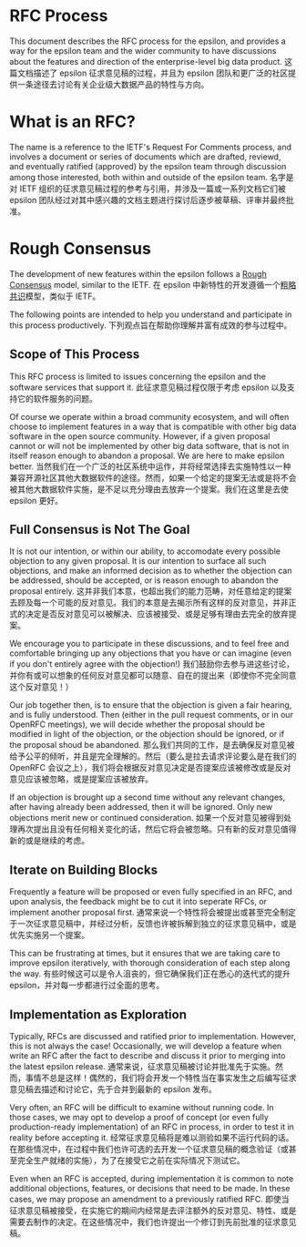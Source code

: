 # RFC Process

This document describes the RFC process for the epsilon, and provides a way for the epsilon team and the wider community to have discussions about the features and direction of the enterprise-level big data product.
这篇文档描述了 epsilon 征求意见稿的过程，并且为 epsilon 团队和更广泛的社区提供一条途径去讨论有关企业级大数据产品的特性与方向。

# What is an RFC?

The name is a reference to the IETF's Request For Comments process, and involves a document or series of documents which are drafted, reviewd, and eventually ratified (approved) by the epsilon team through discussion among those interested, both within and outside of the epsilon team.
名字是对 IETF 组织的征求意见稿过程的参考与引用，并涉及一篇或一系列文档它们被 epsilon 团队经过对其中感兴趣的文档主题进行探讨后逐步被草稿、评审并最终批准。

# Rough Consensus

The development of new features within the epsilon follows a [Rough Consensus](https://datatracker.ietf.org/doc/html/rfc7282) model, similar to the IETF.
在 epsilon 中新特性的开发遵循一个[粗略共识](https://datatracker.ietf.org/doc/html/rfc7282)模型，类似于 IETF。

The following points are intended to help you understand and participate in this process productively.
下列观点旨在帮助你理解并富有成效的参与过程中。

## Scope of This Process

This RFC process is limited to issues concerning the epsilon and the software services that support it.
此征求意见稿过程仅限于考虑 epsilon 以及支持它的软件服务的问题。

Of course we operate within a broad community ecosystem, and will often choose to implement features in a way that is compatible with other big data software in the open source community. However, if a given proposal cannot or will not be implemented by other big data software, that is not in itself reason enough to abandon a proposal. We are here to make epsilon better.
当然我们在一个广泛的社区系统中运作，并将经常选择去实施特性以一种兼容开源社区其他大数据软件的途径。然而，如果一个给定的提案无法或是将不会被其他大数据软件实施，是不足以充分理由去放弃一个提案。我们在这里是去使 epsilon 更好。

## Full Consensus is Not The Goal

It is not our intention, or within our ability, to accomodate every possible objection to any given proposal. It is our intention to surface all such objections, and make an informed decision as to whether the objection can be addressed, should be accepted, or is reason enough to abandon the proposal entirely.
这并非我们本意，也超出我们的能力范畴，对任意给定的提案去顾及每一个可能的反对意见。我们的本意是去揭示所有这样的反对意见，并非正式的决定是否反对意见可以被解决、应该被接受、或是足够有理由去完全的放弃提案。

We encourage you to participate in these discussions, and to feel free and comfortable bringing up any objections that you have or can imagine (even if you don't entirely agree with the objection!)
我们鼓励你去参与进这些讨论，并你有或可以想象的任何反对意见都可以随意、自在的提出来（即使你不完全同意这个反对意见！）

Our job together then, is to ensure that the objection is given a fair hearing, and is fully understood. Then (either in the pull request comments, or in our OpenRFC meetings), we will decide whether the proposal should be modified in light of the objection, or the objection should be ignored, or if the proposal shoud be abandoned.
那么我们共同的工作，是去确保反对意见被给予公平的倾听，并且是完全理解的。然后（要么是拉去请求评论要么是在我们的 OpenRFC 会议之上），我们将会根据反对意见决定是否提案应该被修改或是反对意见应该被忽略，或是提案应该被放弃。

If an objection is brought up a second time without any relevant changes, after having already been addressed, then it will be ignored. Only new objections merit new or continued consideration.
如果一个反对意见被得到处理再次提出且没有任何相关变化的话，然后它将会被忽略。只有新的反对意见值得新的或是继续的考虑。

## Iterate on Building Blocks

Frequently a feature will be proposed or even fully specified in an RFC, and upon analysis, the feedback might be to cut it into seperate RFCs, or implement another proposal first.
通常来说一个特性将会被提出或甚至完全制定于一次征求意见稿中，并经过分析，反馈也许被拆解到独立的征求意见稿中，或是优先实施另一个提案。

This can be frustrating at times, but it ensures that we are taking care to improve epsilon iteratively, with thorough consideration of each step along the way.
有些时候这可以是令人沮丧的，但它确保我们正在悉心的迭代式的提升 epsilon，并对每一步都进行过全面的思考。

## Implementation as Exploration

Typically, RFCs are discussed and ratified prior to implementation. However, this is not always the case! Occasionally, we will develop a feature when write an RFC after the fact to describe and discuss it prior to merging into the latest epsilon release.
通常来说，征求意见稿被讨论并批准先于实施。然而，事情不总是这样！偶然的，我们将会开发一个特性当在事实发生之后编写征求意见稿去描述和讨论它，先于合并到最新的 epsilon 发布。

Very often, an RFC will be difficult to examine without running code. In those cases, we may opt to develop a proof of concept (or even fully production-ready implementation) of an RFC in process, in order to test it in reality before accepting it.
经常征求意见稿将是难以测验如果不运行代码的话。在那些情况中，在过程中我们也许可选的去开发一个征求意见稿的概念验证（或甚至完全生产就绪的实施），为了在接受它之前在实际情况下测试它。

Even when an RFC is accepted, during implementation it is common to note additional objections, features, or decisions that need to be made. In these cases, we may propose an amendment to a previously ratified RFC.
即使当征求意见稿被接受，在实施它的期间内经常是去评注额外的反对意见、特性、或是需要去制作的决定。在这些情况中，我们也许提出一个修订到先前批准的征求意见稿。
